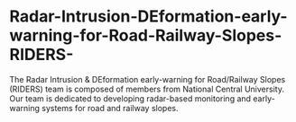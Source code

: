 # Radar-Intrusion-DEformation-early-warning-for-Road-Railway-Slopes-RIDERS-
The Radar Intrusion &amp; DEformation early-warning for Road/Railway Slopes (RIDERS) team is composed of members from National Central University. Our team is dedicated to developing radar-based monitoring and early-warning systems for road and railway slopes.
